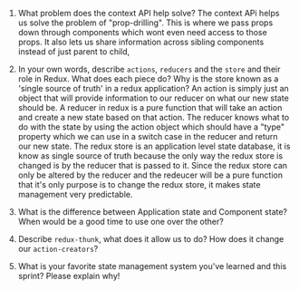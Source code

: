 1. What problem does the context API help solve?
   The context APi helps us solve the problem of "prop-drilling". This is where we pass props down through components which wont even need access to those props. It also lets us share information across sibling components instead of just parent to child,

1. In your own words, describe `actions`, `reducers` and the `store` and their role in Redux. What does each piece do? Why is the store known as a 'single source of truth' in a redux application?
   An action is simply just an object that will provide information to our reducer on what our new state should be. A reducer in redux is a pure function that will take an action and create a new state based on that action. The reducer knows what to do with the state by using the action object which should have a "type" property which we can use in a switch case in the reducer and return our new state. The redux store is an application level state database, it is know as single source of truth because the only way the redux store is changed is by the reducer that is passed to it. Since the redux store can only be altered by the reducer and the redeucer will be a pure function that it's only purpose is to change the redux store, it makes state management very predictable.

1. What is the difference between Application state and Component state? When would be a good time to use one over the other?
1. Describe `redux-thunk`, what does it allow us to do? How does it change our `action-creators`?
1. What is your favorite state management system you've learned and this sprint? Please explain why!
